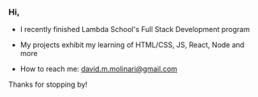 ### Hi,

- I recently finished Lambda School's Full Stack Development program

- My projects exhibit my learning of HTML/CSS, JS, React, Node and more

- How to reach me: david.m.molinari@gmail.com 

Thanks for stopping by!
